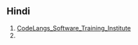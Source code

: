 
## Hindi 
1. [ CodeLangs_Software_Training_Institute ](https://www.youtube.com/@codelangs/playlists)
2. 